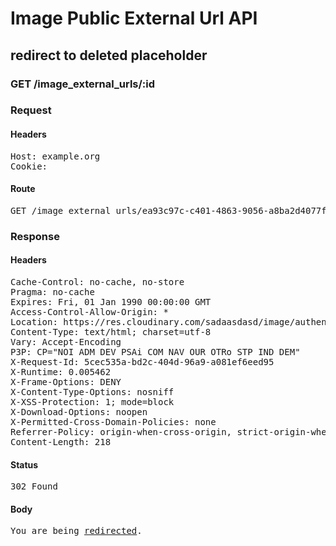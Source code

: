# Image Public External Url API

## redirect to deleted placeholder

### GET /image_external_urls/:id
### Request

#### Headers

<pre>Host: example.org
Cookie: </pre>

#### Route

<pre>GET /image_external_urls/ea93c97c-c401-4863-9056-a8ba2d4077f4</pre>

### Response

#### Headers

<pre>Cache-Control: no-cache, no-store
Pragma: no-cache
Expires: Fri, 01 Jan 1990 00:00:00 GMT
Access-Control-Allow-Origin: *
Location: https://res.cloudinary.com/sadaasdasd/image/authenticated/s--2VWemHS0--/c_fit,h_1920,w_1920/fl_attachment/dpr_auto,q_auto,f_auto/deleted_placeholder.jpg
Content-Type: text/html; charset=utf-8
Vary: Accept-Encoding
P3P: CP=&quot;NOI ADM DEV PSAi COM NAV OUR OTRo STP IND DEM&quot;
X-Request-Id: 5cec535a-bd2c-404d-96a9-a081ef6eed95
X-Runtime: 0.005462
X-Frame-Options: DENY
X-Content-Type-Options: nosniff
X-XSS-Protection: 1; mode=block
X-Download-Options: noopen
X-Permitted-Cross-Domain-Policies: none
Referrer-Policy: origin-when-cross-origin, strict-origin-when-cross-origin
Content-Length: 218</pre>

#### Status

<pre>302 Found</pre>

#### Body

<pre><html><body>You are being <a href="https://res.cloudinary.com/sadaasdasd/image/authenticated/s--2VWemHS0--/c_fit,h_1920,w_1920/fl_attachment/dpr_auto,q_auto,f_auto/deleted_placeholder.jpg">redirected</a>.</body></html></pre>
